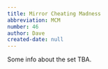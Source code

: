 ```yaml
---
title: Mirror Cheating Madness
abbreviation: MCM
number: 46
author: Dave
created-date: null
---
```

Some info about the set TBA.

